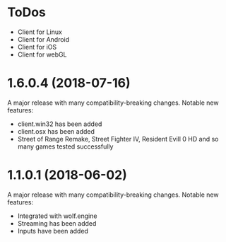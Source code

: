 # ToDos
- Client for Linux
- Client for Android
- Client for iOS
- Client for webGL

# 1.6.0.4 (2018-07-16)
A major release with many compatibility-breaking changes.
Notable new features:
- client.win32 has been added
- client.osx has been added
- Street of Range Remake, Street Fighter IV, Resident Evill 0 HD and so many games tested successfully

# 1.1.0.1 (2018-06-02)
A major release with many compatibility-breaking changes.
Notable new features:
- Integrated with wolf.engine
- Streaming has been added
- Inputs have been added
